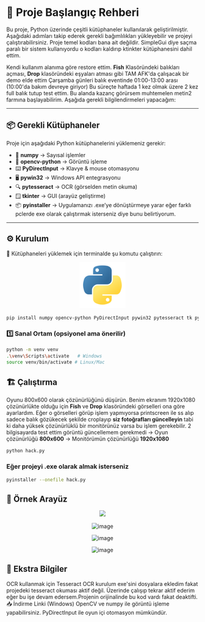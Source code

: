 # 🚀 Proje Başlangıç Rehberi

Bu proje, Python üzerinde çeşitli kütüphaneler kullanılarak geliştirilmiştir.  
Aşağıdaki adımları takip ederek gerekli bağımlılıkları yükleyebilir ve projeyi çalıştırabilirsiniz.
Proje temel kodları bana ait değildir. SimpleGui diye saçma paralı bir sistem kullanıyordu o kodları kaldırıp ktinkter kütüphanesini dahil ettim.

Kendi kullanım alanıma göre restore ettim. **Fish** Klasöründeki balıkları açması, **Drop** klasöründeki eşyaları atması gibi TAM AFK'da çalışacak bir demo elde ettim
Çarşamba günleri balık eventinde 01:00-13:00 arası (10:00'da bakım devreye giriyor) Bu süreçte haftada 1 kez olmak üzere 2 kez full balık tutup test ettim.
Bu alanda kazanç görürsem muhtemelen metin2 farmına başlayabilirim. Aşağıda gerekli bilgilendirmeleri yapacağım:

---

## 📦 Gerekli Kütüphaneler

Proje için aşağıdaki Python kütüphanelerini yüklemeniz gerekir:

- 🔢 **numpy** → Sayısal işlemler
- 🎥 **opencv-python** → Görüntü işleme
- ⌨️ **PyDirectInput** → Klavye & mouse otomasyonu
- 🖥️ **pywin32** → Windows API entegrasyonu
- 🔍 **pytesseract** → OCR (görselden metin okuma)
- 🪟 **tkinter** → GUI (arayüz geliştirme)
- 📦 **pyinstaller** → Uygulamanızı .exe’ye dönüştürmeye yarar eğer farklı pclerde exe olarak çalıştırmak isterseniz diye bunu belirtiyorum.

---

## ⚙️ Kurulum

📌 Kütüphaneleri yüklemek için terminalde şu komutu çalıştırın:

<p align="center"> <img src="https://raw.githubusercontent.com/github/explore/main/topics/python/python.png" width="120"/> </p>

```bash
pip install numpy opencv-python PyDirectInput pywin32 pytesseract tk pyinstaller
```

### 1️⃣ Sanal Ortam (opsiyonel ama önerilir)
```bash
python -m venv venv
.\venv\Scripts\activate   # Windows
source venv/bin/activate # Linux/Mac
```

##  🏗️ Çalıştırma

Oyunu 800x600 olarak çözünürlüğünü düşürün. Benim ekranım 1920x1080 çözünürlükte olduğu için **Fish** ve **Drop** klasöründeki görselleri ona göre ayarlardım. Eğer o görselleri görüp işlem yapmıyorsa printscreen ile ss alıp sadece balık gözükecek şekilde croplayıp **siz fotoğrafları güncelleyin** tabi ki daha yüksek çözünürlüklü bir monitörünüz varsa bu işlem gerekebilir.
2 bilgisayarda test ettim görüntü güncellemem gerekmedi
-> Oyun çözünürlüğü **800x600**
-> Monitörümün çözünürlüğü **1920x1080**

```bash
python hack.py
```

### Eğer projeyi .exe olarak almak isterseniz
```bash
pyinstaller --onefile hack.py
```


##  📸 Örnek Arayüz
<p align="center"> <img src="https://user-images.githubusercontent.com/0000000/placeholder.png" width="500"/> </p>

<p align="center"> <img width="704" height="485" alt="image" src="https://github.com/user-attachments/assets/4d65e1c5-39cb-4b53-a325-ed4271480149" /> </p>
<p align="center"> <img width="703" height="482" alt="image" src="https://github.com/user-attachments/assets/c666cf78-a9b3-45cf-9caf-905a553249e9" /> </p>
<p align="center"> <img width="707" height="481" alt="image" src="https://github.com/user-attachments/assets/9cb5e873-889d-4c7c-abd2-9f8a119726e9" /> </p>


##  📌 Ekstra Bilgiler

OCR kullanmak için Tesseract OCR kurulum exe'sini dosyalara ekledim fakat projedeki tesseract okuması aktif değil. Üzerinde çalışıp tekrar aktif ederim eğer bu işe devam edersem.Projenin orijinalinde bu kod vardı fakat deaktifti.
📥 İndirme Linki (Windows)
OpenCV ve numpy ile görüntü işleme yapabilirsiniz.
PyDirectInput ile oyun içi otomasyon mümkündür.




